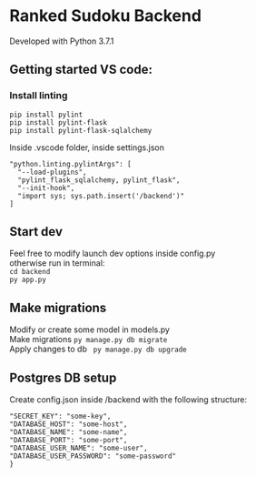 # Ranked Sudoku Backend

Developed with Python 3.7.1

## Getting started VS code:

### Install linting

`pip install pylint`  
`pip install pylint-flask`  
`pip install pylint-flask-sqlalchemy`

Inside .vscode folder, inside settings.json

```
"python.linting.pylintArgs": [
  "--load-plugins",
  "pylint_flask_sqlalchemy, pylint_flask",
  "--init-hook",
  "import sys; sys.path.insert('/backend')"
]
```

## Start dev

Feel free to modify launch dev options inside config.py  
otherwise run in terminal:  
`cd backend`  
`py app.py`

## Make migrations

Modify or create some model in models.py  
Make migrations `py manage.py db migrate`  
Apply changes to db ` py manage.py db upgrade`

## Postgres DB setup

Create config.json inside /backend with the following structure:

```{
"SECRET_KEY": "some-key",
"DATABASE_HOST": "some-host",
"DATABASE_NAME": "some-name",
"DATABASE_PORT": "some-port",
"DATABASE_USER_NAME": "some-user",
"DATABASE_USER_PASSWORD": "some-password"
}
```
